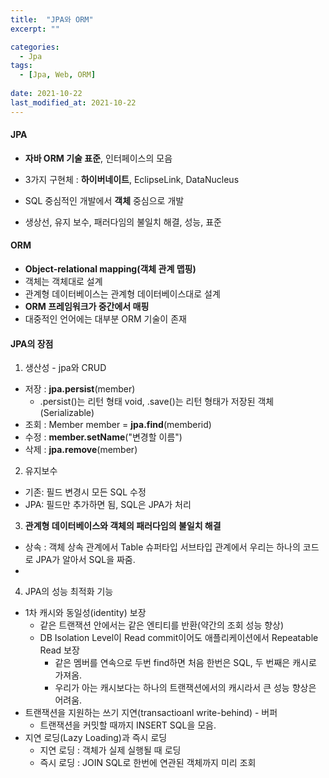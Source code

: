 ```yaml
---
title:  "JPA와 ORM"
excerpt: ""

categories:
  - Jpa
tags:
  - [Jpa, Web, ORM]
 
date: 2021-10-22
last_modified_at: 2021-10-22
---
```




#### JPA

- **자바 ORM 기술 표준**, 인터페이스의 모음
- 3가지 구현체 : **하이버네이트**, EclipseLink, DataNucleus

- SQL 중심적인 개발에서 **객체** 중심으로 개발
- 생상선, 유지 보수, 패러다임의 불일치 해결, 성능, 표준

#### ORM

- **Object-relational mapping(객체 관계 맵핑)**
- 객체는 객체대로 설계
- 관계형 데이터베이스는 관계형 데이터베이스대로 설계
- **ORM 프레임워크가 중간에서 매핑**
- 대중적인 언어에는 대부분 ORM 기술이 존재

#### JPA의 장점

1. 생산성 - jpa와 CRUD

- 저장 : **jpa.persist**(member)
  - .persist()는 리턴 형태 void, .save()는 리턴 형태가 저장된 객체(Serializable)
- 조회 : Member member = **jpa.find**(memberid)
- 수정 : **member.setName**("변경할 이름") 
- 삭제 : **jpa.remove**(member)



2. 유지보수 

- 기존: 필드 변경시 모든 SQL 수정
- JPA: 필드만 추가하면 됨, SQL은 JPA가 처리



3. **관계형 데이터베이스와 객체의 패러다임의 불일치 해결**

- 상속 : 객체 상속 관계에서 Table 슈퍼타입 서브타입 관계에서 우리는 하나의 코드로 JPA가 알아서 SQL을 짜줌.
- 



4. JPA의 성능 최적화 기능

- 1차 캐시와 동일성(identity) 보장
  - 같은 트랜잭션 안에서는 같은 엔티티를 반환(약간의 조회 성능 향상)
  - DB Isolation Level이 Read commit이어도 애플리케이션에서 Repeatable Read 보장
    - 같은 멤버를 연속으로 두번 find하면 처음 한번은 SQL, 두 번째은 캐시로 가져옴.
    - 우리가 아는 캐시보다는 하나의 트랜잭션에서의 캐시라서 큰 성능 향상은 어려움.
- 트랜잭션을 지원하는 쓰기 지연(transactioanl write-behind) - 버퍼
  - 트랜잭션을 커밋할 때까지 INSERT SQL을 모음.
- 지연 로딩(Lazy Loading)과 즉시 로딩
  - 지연 로딩 : 객체가 실제 실행될 때 로딩
  - 즉시 로딩 : JOIN SQL로 한번에 연관된 객체까지 미리 조회

